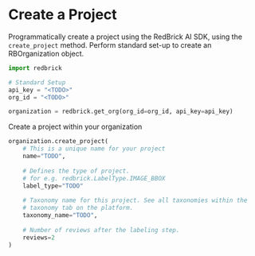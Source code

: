# Create a Project

Programmatically create a project using the RedBrick AI SDK, using the `create_project` method.  Perform standard set-up to create an RBOrganization object.

```python
import redbrick

# Standard Setup
api_key = "<TODO>"
org_id = "<TODO>"

organization = redbrick.get_org(org_id=org_id, api_key=api_key)
```

Create a project within your organization

```python
organization.create_project(
    # This is a unique name for your project
    name="TODO",
    
    # Defines the type of project.
    # for e.g. redbrick.LabelType.IMAGE_BBOX
    label_type="TODO"
    
    # Taxonomy name for this project. See all taxonomies within the 
    # taxonomy tab on the platform. 
    taxonomy_name="TODO", 
    
    # Number of reviews after the labeling step.
    reviews=2
)
```
